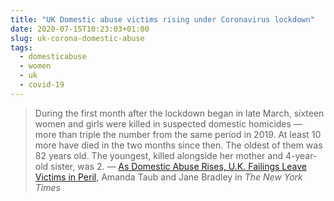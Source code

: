 ```yaml
---
title: "UK Domestic abuse victims rising under Coronavirus lockdown"
date: 2020-07-15T10:23:03+01:00
slug: uk-corona-domestic-abuse
tags:
  - domesticabuse
  - women
  - uk
  - covid-19
---
```


> During the first month after the lockdown began in late March, sixteen women and girls were killed in suspected domestic homicides — more than triple the number from the same period in 2019. At least 10 more have died in the two months since then. The oldest of them was 82 years old. The youngest, killed alongside her mother and 4-year-old sister, was 2. 
&mdash; [As Domestic Abuse Rises, U.K.
Failings Leave Victims in Peril](https://www.nytimes.com/interactive/2020/07/02/world/europe/uk-coronavirus-domestic-abuse.html?searchResultPosition=2), Amanda Taub and Jane Bradley in _The New York Times_
